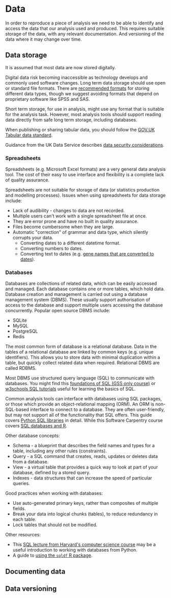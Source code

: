 # Data

In order to reproduce a piece of analysis we need to be able to identify and access the data that our analysis used and produced.
This requires suitable storage of the data, with any relevant documentation.
And versioning of the data where it may change over time.


## Data storage

It is assumed that most data are now stored digitally.

Digital data risk becoming inaccessible as technology develops and commonly used software changes.
Long term data storage should use open or standard file formats.
There are [recommended formats](https://www.ukdataservice.ac.uk/manage-data/format/recommended-formats.aspx) for storing different data types, though we suggest avoiding formats that depend on proprietary software like SPSS and SAS.

Short term storage, for use in analysis, might use any format that is suitable for the analysis task.
However, most analysis tools should support reading data directly from safe long term storage, including databases.

When publishing or sharing tabular data, you should follow the [GOV.UK Tabular data standard](https://www.gov.uk/government/publications/recommended-open-standards-for-government/tabular-data-standard).

Guidance from the UK Data Service describes [data security considerations](https://www.ukdataservice.ac.uk/manage-data/store/security).


### Spreadsheets

Spreadsheets (e.g. Microsoft Excel formats) are a very general data analysis tool.
The cost of their easy to use interface and flexibility is a complete lack of quality assurance.

Spreadsheets are not suitable for storage of data (or statistics production and modelling processes).
Issues when using spreadsheets for data storage include:
* Lack of audibility - changes to data are not recorded.
* Multiple users can't work with a single spreadsheet file at once.
* They are error prone and have no built in quality assurance.
* Files become cumbersome when they are large.
* Automatic "correction" of grammar and data type, which silently corrupts your data.
  * Converting dates to a different datetime format.
  * Converting numbers to dates.
  * Converting text to dates (e.g. [gene names that are converted to dates](https://bmcbioinformatics.biomedcentral.com/articles/10.1186/1471-2105-5-80)).


### Databases

Databases are collections of related data, which can be easily accessed and managed.
Each database contains one or more tables, which hold data.
Database creation and management is carried out using a database management system (DBMS).
These usually support authorisation of access to the database and support multiple users accessing the database concurrently.
Popular open source DBMS include:
* SQLite
* MySQL
* PostgreSQL
* Redis

The most common form of database is a relational database.
Data in the tables of a relational database are linked by common keys (e.g. unique identifiers).
This allows you to store data with minimal duplication within a table, but quickly collect related data when required.
Relational DBMS are called RDBMS.

Most DBMS use structured query language (SQL) to communicate with databases.
You might find this [foundations of SQL (GSS only course)](https://learninghub.ons.gov.uk/enrol/index.php?id=529) or [w3schools SQL tutorials](https://www.w3schools.com/sql/default.asp) useful for learning the basics of SQL.

Common analysis tools can interface with databases using SQL packages, or those which provide an object-relational mapping (ORM).
An ORM is non-SQL-based interface to connect to a database.
They are often user-friendly, but may not support all of the functionality that SQL offers.
This guide covers [Python SQL libraries](https://realpython.com/python-sql-libraries/) in detail.
While this Software Carpentry course covers [SQL databases and R](http://datacarpentry.org/R-ecology-lesson/05-r-and-databases.html).

Other database concepts:
* Schema - a blueprint that describes the field names and types for a table, including any other rules (constraints).
* Query - a SQL command that creates, reads, updates or deletes data from a database.
* View - a virtual table that provides a quick way to look at part of your database, defined by a stored query.
* Indexes - data structures that can increase the speed of particular queries.

Good practices when working with databases:
* Use auto-generated primary keys, rather than composites of multiple fields.
* Break your data into logical chunks (tables), to reduce redundancy in each table.
* Lock tables that should not be modified.

Other resources:
* This [SQL lecture from Harvard's computer science course](https://www.youtube.com/watch?v=u5pDdEKnbKA) may be a useful introduction to working with databases from Python.
* A guide to [using the `sqldf` R package](https://dept.stat.lsa.umich.edu/~jerrick/courses/stat701/notes/sql.html).


## Documenting data



## Data versioning



